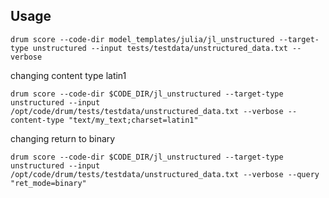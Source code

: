 
## Usage

```
drum score --code-dir model_templates/julia/jl_unstructured --target-type unstructured --input tests/testdata/unstructured_data.txt --verbose
```

changing content type latin1

```
drum score --code-dir $CODE_DIR/jl_unstructured --target-type unstructured --input /opt/code/drum/tests/testdata/unstructured_data.txt --verbose --content-type "text/my_text;charset=latin1"
```

changing return to binary

```
drum score --code-dir $CODE_DIR/jl_unstructured --target-type unstructured --input /opt/code/drum/tests/testdata/unstructured_data.txt --verbose --query "ret_mode=binary"
```